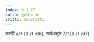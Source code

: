 ```yaml
---
index: 3.1.77
sutra: तुदादिभ्यः शः
vritti: anuvritti
---
```


कर्त्तरि ७/१ [3।1।68], सार्वधातुके 7/1 [3।1।67] 